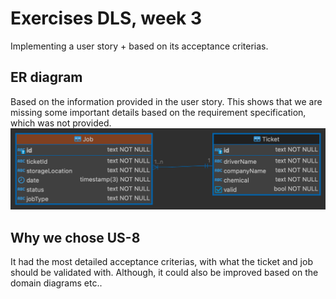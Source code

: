# Exercises DLS, week 3

Implementing a user story + based on its acceptance criterias.

## ER diagram

Based on the information provided in the user story. This shows that we are missing some important details based on the requirement specification, which was not provided.
![ER Diagram](/Exercises/Week3_User_Story_exercise/imgs/exercise_week3%20-%20public%20-%20Job.png)

## Why we chose US-8

It had the most detailed acceptance criterias, with what the ticket and job should be validated with. Although, it could also be improved based on the domain diagrams etc..
